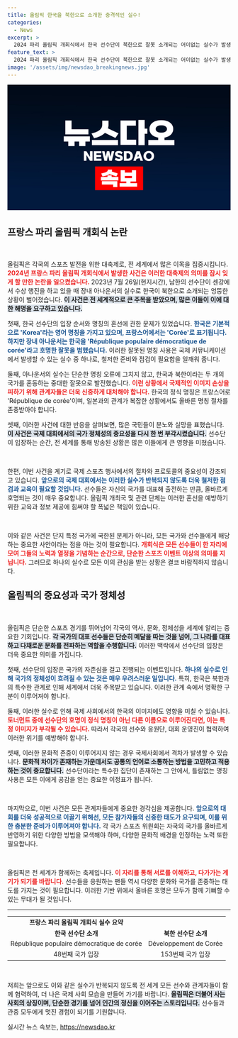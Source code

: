 ```yaml
---
title: 올림픽 한국을 북한으로 소개한 충격적인 실수!
categories:
  - News
excerpt: >
  2024 파리 올림픽 개회식에서 한국 선수단이 북한으로 잘못 소개되는 어이없는 실수가 발생했습니다. 장내 아나운서의 언어 실수로 전 세계가 혼란에 빠진 순간, 한국은 북한 없이 두 번 등장하게 되는 해프닝이 펼쳐졌습니다. 클릭하면 자세한 이야기를 확인하세요!
feature_text: >
  2024 파리 올림픽 개회식에서 한국 선수단이 북한으로 잘못 소개되는 어이없는 실수가 발생했습니다. 장내 아나운서의 언어 실수로 전 세계가 혼란에 빠진 순간, 한국은 북한 없이 두 번 등장하게 되는 해프닝이 펼쳐졌습니다. 클릭하면 자세한 이야기를 확인하세요!
image: '/assets/img/newsdao_breakingnews.jpg'
---
```


<p><img src="/assets/img/newsdao_breakingnews.jpg" alt="pcversion 속보" /></p>

<h2 data-ke-size="size26">프랑스 파리 올림픽 개회식 논란</h2>

<p data-ke-size="size16">&nbsp;</p>

<p>올림픽은 각국의 스포츠 발전을 위한 대축제로, 전 세계에서 많은 이목을 집중시킵니다. <b><span style="color: #ee2323;">2024년 프랑스 파리 올림픽 개회식에서 발생한 사건은 이러한 대축제의 의미를 잠시 잊게 할 만한 논란을 일으켰습니다.</span></b> 2023년 7월 26일(현지시간), 남한의 선수단이 센강에서 수상 행진을 하고 있을 때 장내 아나운서의 실수로 한국이 북한으로 소개되는 엉뚱한 상황이 벌어졌습니다. <b><span style="background-color: #21538527;">이 사건은 전 세계적으로 큰 주목을 받았으며, 많은 이들이 이에 대한 해명을 요구하고 있습니다.</span></b></p>

<p>첫째, 한국 선수단의 입장 순서와 명칭의 혼선에 관한 문제가 있었습니다. <b><span style="color: #1a5490;">한국은 기본적으로 'Korea'라는 영어 명칭을 가지고 있으며, 프랑스어에서는 'Corée'로 표기됩니다. 하지만 장내 아나운서는 한국을 'République populaire démocratique de corée'라고 호명한 잘못을 범했습니다.</span></b> 이러한 잘못된 명칭 사용은 국제 커뮤니케이션에서 발생할 수 있는 실수 중 하나로, 철저한 준비와 점검이 필요함을 일깨워 줍니다.</p>

<p>둘째, 아나운서의 실수는 단순한 명칭 오류에 그치지 않고, 한국과 북한이라는 두 개의 국가를 혼동하는 중대한 잘못으로 발전했습니다. <b><span style="color: #ee2323;">이런 상황에서 국제적인 이미지 손상을 피하기 위해 관계자들은 더욱 신중하게 대처해야 합니다.</span></b> 한국의 정식 명칭은 프랑스어로 'République de corée'이며, 일본과의 관계가 복잡한 상황에서도 올바른 명칭 절차를 존중받아야 합니다.</p>

<p>셋째, 이러한 사건에 대한 반응을 살펴보면, 많은 국민들이 분노와 실망을 표했습니다. <b><span style="background-color: #21538527;">이 사건은 국제 대회에서의 국가 정체성의 중요성을 다시 한 번 부각시켰습니다.</span></b> 선수단이 입장하는 순간, 전 세계를 통해 방송된 상황은 많은 이들에게 큰 영향을 미쳤습니다.</p>

<p data-ke-size="size16">&nbsp;</p>

<p>한편, 이번 사건을 계기로 국제 스포츠 행사에서의 절차와 프로토콜의 중요성이 강조되고 있습니다. <b><span style="color: #1a5490;">앞으로의 국제 대회에서는 이러한 실수가 반복되지 않도록 더욱 철저한 점검과 교육이 필요할 것입니다.</span></b> 선수들은 자신의 국가를 대표해 출전하는 만큼, 올바르게 호명되는 것이 매우 중요합니다. 올림픽 개최국 및 관련 단체는 이러한 혼선을 예방하기 위한 교육과 정보 제공에 힘써야 할 폭넓은 책임이 있습니다.</p>

<p data-ke-size="size16">&nbsp;</p>

<p>이와 같은 사건은 단지 특정 국가에 국한된 문제가 아니라, 모든 국가와 선수들에게 해당하는 중요한 사안이라는 점을 아는 것이 필요합니다. <b><span style="color: #ee2323;">개회식은 모든 선수들이 한 자리에 모여 그들의 노력과 열정을 기념하는 순간으로, 단순한 스포츠 이벤트 이상의 의미를 지닙니다.</span></b> 그러므로 하나의 실수로 모든 이의 관심을 받는 상황은 결코 바람직하지 않습니다.</p>

<h2 data-ke-size="size26">올림픽의 중요성과 국가 정체성</h2>

<p data-ke-size="size16">&nbsp;</p>

<p>올림픽은 단순한 스포츠 경기를 뛰어넘어 각국의 역사, 문화, 정체성을 세계에 알리는 중요한 기회입니다. <b><span style="background-color: #21538527;">각 국가의 대표 선수들은 단순히 메달을 따는 것을 넘어, 그 나라를 대표하고 다채로운 문화를 전파하는 역할을 수행합니다.</span></b> 이러한 맥락에서 선수단의 입장은 더욱 중요한 의미를 가집니다.</p>

<p>첫째, 선수단의 입장은 국가의 자존심을 걸고 진행되는 이벤트입니다. <b><span style="color: #1a5490;">하나의 실수로 인해 국가의 정체성이 흐려질 수 있는 것은 매우 우려스러운 일입니다.</span></b> 특히, 한국은 북한과의 특수한 관계로 인해 세계에서 더욱 주목받고 있습니다. 이러한 관계 속에서 명확한 구분이 이루어져야 합니다.</p>

<p>둘째, 이러한 실수로 인해 국제 사회에서의 한국의 이미지에도 영향을 미칠 수 있습니다. <b><span style="color: #ee2323;">토너먼트 중에 선수단의 호명이 정식 명칭이 아닌 다른 이름으로 이루어진다면, 이는 특정 이미지가 부각될 수 있습니다.</span></b> 따라서 각국의 선수와 응원단, 대회 운영진이 협력하여 이러한 위기를 예방해야 합니다.</p>

<p>셋째, 이러한 문화적 존중이 이루어지지 않는 경우 국제사회에서 격차가 발생할 수 있습니다. <b><span style="background-color: #21538527;">문화적 차이가 존재하는 가운데서도 공통의 언어로 소통하는 방법을 고민하고 적용하는 것이 중요합니다.</span></b> 선수단이라는 특수한 집단이 존재하는 그 안에서, 틀림없는 명칭 사용은 모든 이에게 공감을 얻는 중요한 이정표가 됩니다.</p>

<p data-ke-size="size16">&nbsp;</p>

<p>마지막으로, 이번 사건은 모든 관계자들에게 중요한 경각심을 제공합니다. <b><span style="color: #1a5490;">앞으로의 대회를 더욱 성공적으로 이끌기 위해선, 모든 참가자들의 신중한 태도가 요구되며, 이를 위한 충분한 준비가 이루어져야 합니다.</span></b> 각 국가 스포츠 위원회는 자국의 국가를 올바르게 반영하기 위한 다양한 방법을 모색해야 하며, 다양한 문화적 배경을 인정하는 노력 또한 필요합니다. </p>

<p data-ke-size="size16">&nbsp;</p>

<p>올림픽은 전 세계가 함께하는 축제입니다. <b><span style="color: #ee2323;">이 자리를 통해 서로를 이해하고, 다가가는 계기가 되기를 바랍니다.</span></b> 선수들을 응원하는 팬들 역시 다양한 문화와 국가를 존중하는 태도를 가지는 것이 필요합니다. 이러한 기반 위에서 올바른 호명은 모두가 함께 기뻐할 수 있는 무대가 될 것입니다.</p>

<hr>

<table>
<tr>
<td style="text-align: center; height: 17px;"><b>프랑스 파리 올림픽 개회식 실수 요약</b></td>
</tr>
<tr>
<td style="text-align: center; height: 17px;"><b>한국 선수단 소개</b></td>
<td style="text-align: center; height: 17px;"><b>북한 선수단 소개</b></td>
</tr>
<tr>
<td style="text-align: center; height: 17px;">République populaire démocratique de corée</td>
<td style="text-align: center; height: 17px;">Développement de Corée</td>
</tr>
<tr>
<td style="text-align: center; height: 17px;">48번째 국가 입장</td>
<td style="text-align: center; height: 17px;">153번째 국가 입장</td>
</tr>
</table> 

<p data-ke-size="size16">&nbsp;</p>

<p>저희는 앞으로도 이와 같은 실수가 반복되지 않도록 전 세계 모든 선수와 관계자들이 함께 협력하여, 더 나은 국제 사회 모습을 만들어 가기를 바랍니다. <b><span style="background-color: #21538527;">올림픽은 더불어 사는 사회의 상징이며, 단순한 경기를 넘어 인간의 정신을 이어주는 스토리입니다.</span></b> 선수들과 관중 모두에게 멋진 경험이 되기를 기원합니다.</p>
실시간 뉴스 속보는, <a href="https://newsdao.kr" rel="dofollow">https://newsdao.kr</a>



